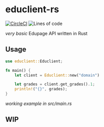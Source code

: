 # educlient-rs

[![CircleCI](https://dl.circleci.com/status-badge/img/gh/Anfeket/educlient-rs/tree/main.svg?style=svg)](https://dl.circleci.com/status-badge/redirect/gh/Anfeket/educlient-rs/tree/main)
![Lines of code](https://img.shields.io/tokei/lines/github/Anfeket/educlient-rs)

*very basic* Edupage API written in Rust

## Usage

```rust
use educlient::Educlient;

fn main() {
    let client = Educlient::new("domain")

    let grades = client.get_grades().1;
    println!("{}", grades);
}
```
*working example in src/main.rs*

## WIP
